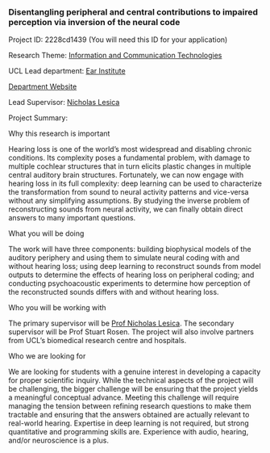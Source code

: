 ### Disentangling peripheral and central contributions to impaired perception via inversion of the neural code

Project ID: 2228cd1439
(You will need this ID for your application)

Research Theme: [Information and Communication Technologies](../themes/information-and-communication-technologies.md)

UCL Lead department: [Ear Institute](../departments/ear-institute.md)

[Department Website](https://www.ucl.ac.uk/ear)

Lead Supervisor: [Nicholas Lesica](https://profiles.ucl.ac.uk/27784)

Project Summary:

Why this research is important

Hearing loss is one of the world’s most widespread and disabling chronic conditions. Its complexity poses a fundamental problem, with damage to multiple cochlear structures that in turn elicits plastic changes in multiple central auditory brain structures. Fortunately, we can now engage with hearing loss in its full complexity: deep learning can be used to characterize the transformation from sound to neural activity patterns and vice-versa without any simplifying assumptions. By studying the inverse problem of reconstructing sounds from neural activity, we can finally obtain direct answers to many important questions. 

What you will be doing

The work will have three components: building biophysical models of the auditory periphery and using them to simulate neural coding with and without hearing loss; using deep learning to reconstruct sounds from model outputs to determine the effects of hearing loss on peripheral coding; and conducting psychoacoustic experiments to determine how perception of the reconstructed sounds differs with and without hearing loss.

Who you will be working with

The primary supervisor will be [Prof Nicholas Lesica](www.lesicalab.com). The secondary supervisor will be Prof Stuart Rosen. The project will also involve partners from UCL’s biomedical research centre and hospitals.

Who we are looking for

We are looking for students with a genuine interest in developing a capacity for proper scientific inquiry. While the technical aspects of the project will be challenging, the bigger challenge will be ensuring that the project yields a meaningful conceptual advance. Meeting this challenge will require managing the tension between refining research questions to make them tractable and ensuring that the answers obtained are actually relevant to real-world hearing. Expertise in deep learning is not required, but strong quantitative and programming skills are. Experience with audio, hearing, and/or neuroscience is a plus.
